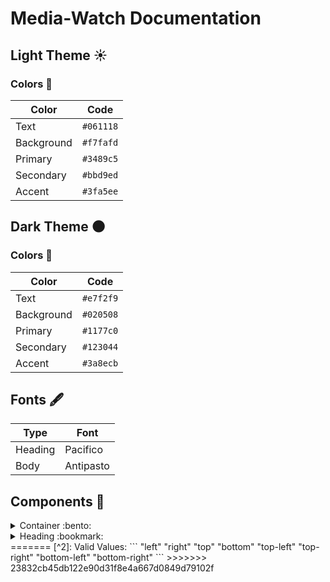 ﻿# Media-Watch Documentation


## Light Theme :sunny:

### Colors :art:

| Color       | Code      |
|-------------|-----------|
| Text        | `#061118` |
| Background  | `#f7fafd` |
| Primary     | `#3489c5` |
| Secondary   | `#bbd9ed` |
| Accent      | `#3fa5ee` |



## Dark Theme :new_moon:

### Colors :art:
| Color       | Code      |
|-------------|-----------|
| Text        | `#e7f2f9` |
| Background  | `#020508` |
| Primary     | `#1177c0` |
| Secondary   | `#123044` |
| Accent      | `#3a8ecb` |

## Fonts :fountain_pen:
| Type    | Font      |
|---------|-----------|
| Heading | Pacifico  |
| Body    | Antipasto |


## Components :wrench:

<details>
<<<<<<< HEAD
<summary>Container :bento:</summary>

    > Surrounding component with many types, responsible for the constructionn of bento layouts

    Props:
    - *Type "type" | Type: Contaienr Type [^1]

    [^1]: Valid Values:
=======
<summary>Container :card_file_box:</summary>
    > Surrounding component for majority of media display 
    Props:
    - *Color(s) "colors" | Type: String[]
    - *Style "style" | Type: StyleSheet Component[^1]
    - Gradient Direct "direction" | Type: Direction Type[^2] | Defaults To "left"
    [^1]: In the example "testComponent" would be the value passed as the prop "style"
>>>>>>> 23832cb45db122e90d31f8e4a667d0849d79102f
            ```
            "square"
            "rectangle"
            ```
<<<<<<< HEAD
</details>

<details>
<summary>Heading :bookmark:</summary>

    > Heading component for all pages

    Props:
    - *Title "title" | Type: String
    - Secondary "secondary" | Type: Component
</details>
=======
    [^2]: Valid Values: 
            ```
            "left"
            "right"
            "top"
            "bottom"
            "top-left"
            "top-right"
            "bottom-left"
            "bottom-right"
            ```
</details>
>>>>>>> 23832cb45db122e90d31f8e4a667d0849d79102f
